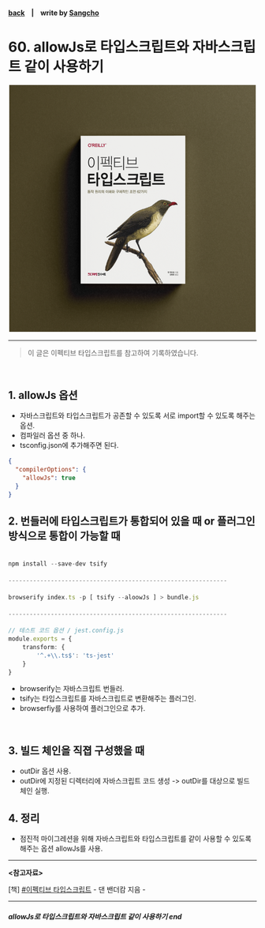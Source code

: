 #### [back](../../README.md) &nbsp;&nbsp; | &nbsp;&nbsp; write by [Sangcho][sangcho]

# 60. allowJs로 타입스크립트와 자바스크립트 같이 사용하기

<p align="center" style="width:500px; margin: 0 auto">
    <img src="../../image/main.png">
</p>

---

> 이 글은 이펙티브 타입스크립트를 참고하여 기록하였습니다.

<br>

## 1. allowJs 옵션

- 자바스크립트와 타입스크립트가 공존할 수 있도록 서로 import할 수 있도록 해주는 옵션.
- 컴파일러 옵션 중 하나.
- tsconfig.json에 추가해주면 된다.

```json
{
  "compilerOptions": {
    "allowJs": true
  }
}
```

## 2. 번들러에 타입스크립트가 통합되어 있을 때 or 플러그인 방식으로 통합이 가능할 때 

```typescript

npm install --save-dev tsify 

--------------------------------------------------------------

browserify index.ts -p [ tsify --aloowJs ] > bundle.js

--------------------------------------------------------------

// 테스트 코드 옵션 / jest.config.js
module.exports = {
    transform: {
        '^.+\\.ts$': 'ts-jest'
    }
}

```

- browserify는 자바스크립트 번들러.
- tsify는 타입스크립트를 자바스크립트로 변환해주는 플러그인.
- browserfiy를 사용하여 플러그인으로 추가.

<br/>

## 3. 빌드 체인을 직졉 구성했을 때 

- outDir 옵션 사용.
- outDir에 지정된 디렉터리에 자바스크립트 코드 생성 -> outDir를 대상으로 빌드 체인 실행.
## 4. 정리

- 점진적 마이그레션을 위해 자바스크립트와 타입스크립트를 같이 사용할 수 있도록 해주는 옵션 allowJs를 사용.

---

<strong><참고자료></strong>

[책] [#이펙티브 타입스크립트][effective-typescript] - 댄 밴더캄 지음 -

---

##### allowJs로 타입스크립트와 자바스크립트 같이 사용하기 end

[effective-typescript]: https://www.aladin.co.kr/shop/wproduct.aspx?ItemId=273193135&start=slayer
[sangcho]: https://github.com/SangchoKim
[taeHyen]: https://github.com/Tap-Kim
[kangHyen]: https://github.com/NacreousCloud
[sumin]: https://github.com/ttumzzi